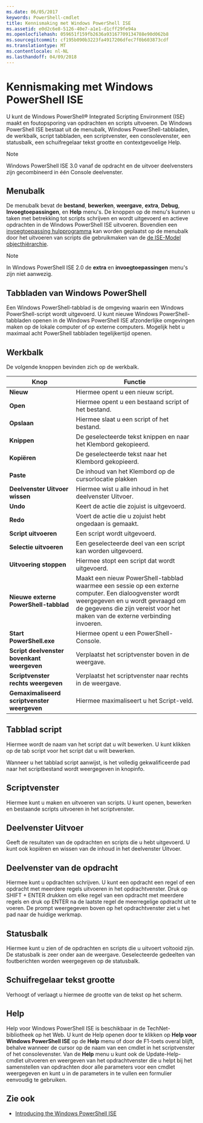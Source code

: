 ```yaml
---
ms.date: 06/05/2017
keywords: PowerShell-cmdlet
title: Kennismaking met Windows PowerShell ISE
ms.assetid: e0d2c6e8-5126-40e7-a1e1-d1cff29fe94a
ms.openlocfilehash: 059651f159fb2636a93167709134788e90d062b8
ms.sourcegitcommit: cf195b090b3223fa4917206dfec7f0b603873cdf
ms.translationtype: MT
ms.contentlocale: nl-NL
ms.lasthandoff: 04/09/2018
---
```

# <a name="exploring-the-windows-powershell-ise"></a>Kennismaking met Windows PowerShell ISE

U kunt de Windows PowerShell® Integrated Scripting Environment (ISE) maakt en foutopsporing van opdrachten en scripts uitvoeren. De Windows PowerShell ISE bestaat uit de menubalk, Windows PowerShell-tabbladen, de werkbalk, script tabbladen, een scriptvenster, een consolevenster, een statusbalk, een schuifregelaar tekst grootte en contextgevoelige Help.

> [!NOTE]
> Windows PowerShell ISE 3.0 vanaf de opdracht en de uitvoer deelvensters zijn gecombineerd in één Console deelvenster.

## <a name="menu-bar"></a>Menubalk

De menubalk bevat de **bestand**, **bewerken**, **weergave**, **extra**, **Debug**,  **Invoegtoepassingen**, en **Help** menu's. De knoppen op de menu's kunnen u taken met betrekking tot scripts schrijven en wordt uitgevoerd en actieve opdrachten in de Windows PowerShell ISE uitvoeren. Bovendien een [invoegtoepassing hulpprogramma](../../core-powershell/ise/The-ISEAddOnTool-Object.md) kan worden geplaatst op de menubalk door het uitvoeren van scripts die gebruikmaken van de [de ISE-Model objecthiërarchie](../../core-powershell/ise/The-ISE-Object-Model-Hierarchy.md).

> [!NOTE]
> In Windows PowerShell ISE 2.0 de **extra** en **invoegtoepassingen** menu's zijn niet aanwezig.

## <a name="windows-powershell-tabs"></a>Tabbladen van Windows PowerShell

Een Windows PowerShell-tabblad is de omgeving waarin een Windows PowerShell-script wordt uitgevoerd. U kunt nieuwe Windows PowerShell-tabbladen openen in de Windows PowerShell ISE afzonderlijke omgevingen maken op de lokale computer of op externe computers. Mogelijk hebt u maximaal acht PowerShell tabbladen tegelijkertijd openen.

## <a name="toolbar"></a>Werkbalk

De volgende knoppen bevinden zich op de werkbalk.

|Knop|Functie|
|----------|------------|
|**Nieuw**|Hiermee opent u een nieuw script.|
|**Open**|Hiermee opent u een bestaand script of het bestand.|
|**Opslaan**|Hiermee slaat u een script of het bestand.|
|**Knippen**|De geselecteerde tekst knippen en naar het Klembord gekopieerd.|
|**Kopiëren**|De geselecteerde tekst naar het Klembord gekopieerd.|
|**Paste**|De inhoud van het Klembord op de cursorlocatie plakken|
|**Deelvenster Uitvoer wissen**|Hiermee wist u alle inhoud in het deelvenster Uitvoer.|
|**Undo**|Keert de actie die zojuist is uitgevoerd.|
|**Redo**|Voert de actie die u zojuist hebt ongedaan is gemaakt.|
|**Script uitvoeren**|Een script wordt uitgevoerd.|
|**Selectie uitvoeren**|Een geselecteerde deel van een script kan worden uitgevoerd.|
|**Uitvoering stoppen**|Hiermee stopt een script dat wordt uitgevoerd.|
|**Nieuwe externe PowerShell-tabblad**|Maakt een nieuw PowerShell-tabblad waarmee een sessie op een externe computer. Een dialoogvenster wordt weergegeven en u wordt gevraagd om de gegevens die zijn vereist voor het maken van de externe verbinding invoeren.|
|**Start PowerShell.exe**|Hiermee opent u een PowerShell-Console.|
|**Script deelvenster bovenkant weergeven**|Verplaatst het scriptvenster boven in de weergave.|
|**Scriptvenster rechts weergeven**|Verplaatst het scriptvenster naar rechts in de weergave.|
|**Gemaximaliseerd scriptvenster weergeven**|Hiermee maximaliseert u het Script-veld.|

## <a name="script-tab"></a>Tabblad script

Hiermee wordt de naam van het script dat u wilt bewerken. U kunt klikken op de tab script voor het script dat u wilt bewerken.

Wanneer u het tabblad script aanwijst, is het volledig gekwalificeerde pad naar het scriptbestand wordt weergegeven in knopinfo.

## <a name="script-pane"></a>Scriptvenster

Hiermee kunt u maken en uitvoeren van scripts. U kunt openen, bewerken en bestaande scripts uitvoeren in het scriptvenster.

## <a name="output-pane"></a>Deelvenster Uitvoer

Geeft de resultaten van de opdrachten en scripts die u hebt uitgevoerd. U kunt ook kopiëren en wissen van de inhoud in het deelvenster Uitvoer.

## <a name="command-pane"></a>Deelvenster van de opdracht

Hiermee kunt u opdrachten schrijven. U kunt een opdracht een regel of een opdracht met meerdere regels uitvoeren in het opdrachtvenster. Druk op SHIFT + ENTER drukken om elke regel van een opdracht met meerdere regels en druk op ENTER na de laatste regel de meerregelige opdracht uit te voeren. De prompt weergegeven boven op het opdrachtvenster ziet u het pad naar de huidige werkmap.

## <a name="status-bar"></a>Statusbalk

Hiermee kunt u zien of de opdrachten en scripts die u uitvoert voltooid zijn. De statusbalk is zeer onder aan de weergave. Geselecteerde gedeelten van foutberichten worden weergegeven op de statusbalk.

## <a name="text-size-slider"></a>Schuifregelaar tekst grootte

Verhoogt of verlaagt u hiermee de grootte van de tekst op het scherm.

## <a name="help"></a>Help

Help voor Windows PowerShell ISE is beschikbaar in de TechNet-bibliotheek op het Web. U kunt de Help openen door te klikken op **Help voor Windows PowerShell ISE** op de **Help** menu of door de F1-toets overal blijft, behalve wanneer de cursor op de naam van een cmdlet in het scriptvenster of het consolevenster. Van de **Help** menu u kunt ook de Update-Help-cmdlet uitvoeren en weergeven van het opdrachtvenster die u helpt bij het samenstellen van opdrachten door alle parameters voor een cmdlet weergegeven en kunt u in de parameters in te vullen een formulier eenvoudig te gebruiken.

## <a name="see-also"></a>Zie ook

- [Introducing the Windows PowerShell ISE](../../core-powershell/ise/Introducing-the-Windows-PowerShell-ISE.md)